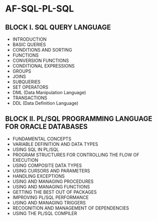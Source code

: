 # AF-SQL-PL-SQL

## BLOCK I. SQL QUERY LANGUAGE

- INTRODUCTION
- BASIC QUERIES
- CONDITIONS AND SORTING
- FUNCTIONS
- CONVERSION FUNCTIONS
- CONDITIONAL EXPRESSIONS
- GROUPS
- JOINS
- SUBQUERIES
- SET OPERATORS
- DML (Data Manipulation Language)
- TRANSACTIONS
- DDL (Data Definition Language)

## BLOCK II. PL/SQL PROGRAMMING LANGUAGE FOR ORACLE DATABASES

- FUNDAMENTAL CONCEPTS
- VARIABLE DEFINITION AND DATA TYPES
- USING SQL IN PL/SQL
- PROGRAM STRUCTURES FOR CONTROLLING THE FLOW OF EXECUTION
- USING COMPOSITE DATA TYPES
- USING CURSORS AND PARAMETERS
- HANDLING EXCEPTIONS
- USING AND MANAGING PROCEDURES
- USING AND MANAGING FUNCTIONS
- GETTING THE BEST OUT OF PACKAGES
- IMPROVING PL/SQL PERFORMANCE
- USING AND MANAGING TRIGGERS
- RECOGNITION AND MANAGEMENT OF DEPENDENCIES
- USING THE PL/SQL COMPILER

